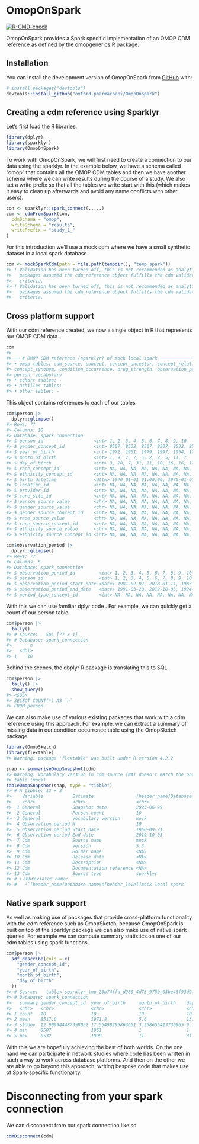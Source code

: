 
<!-- README.md is generated from README.Rmd. Please edit that file -->

# OmopOnSpark

<!-- badges: start -->

[![R-CMD-check](https://github.com/oxford-pharmacoepi/OmopOnSpark/actions/workflows/R-CMD-check.yaml/badge.svg)](https://github.com/oxford-pharmacoepi/OmopOnSpark/actions/workflows/R-CMD-check.yaml)
<!-- badges: end -->

OmopOnSpark provides a Spark specific implementation of an OMOP
CDM reference as defined by the omopgenerics R package.

## Installation

You can install the development version of OmopOnSpark from
[GitHub](https://github.com/) with:

``` r
# install.packages("devtools")
devtools::install_github("oxford-pharmacoepi/OmopOnSpark")
```

## Creating a cdm reference using Sparklyr

Let’s first load the R libraries.

``` r
library(dplyr)
library(sparklyr)
library(OmopOnSpark)
```

To work with OmopOnSpark, we will first need to create a
connection to our data using the sparklyr. In the example below, we have
a schema called “omop” that contains all the OMOP CDM tables and then we
have another schema where we can write results during the course of a
study. We also set a write prefix so that all the tables we write start
with this (which makes it easy to clean up afterwards and avoid any name
conflicts with other users).

``` r
con <- sparklyr::spark_connect(.....)
cdm <- cdmFromSpark(con,
  cdmSchema = "omop",
  writeSchema = "results",
  writePrefix = "study_1_"
)
```

For this introduction we’ll use a mock cdm where we have a small
synthetic dataset in a local spark database.

``` r
cdm <- mockSparkCdm(path = file.path(tempdir(), "temp_spark"))
#> ! Validation has been turned off, this is not recommended as analytical
#>   packages assumed the cdm_reference object fulfills the cdm validation
#>   criteria.
#> ! Validation has been turned off, this is not recommended as analytical
#>   packages assumed the cdm_reference object fulfills the cdm validation
#>   criteria.
```

## Cross platform support

With our cdm reference created, we now a single object in R that
represents our OMOP CDM data.

``` r
cdm
#> 
#> ── # OMOP CDM reference (sparklyr) of mock local spark ─────────────────────────
#> • omop tables: cdm_source, concept, concept_ancestor, concept_relationship,
#> concept_synonym, condition_occurrence, drug_strength, observation_period,
#> person, vocabulary
#> • cohort tables: -
#> • achilles tables: -
#> • other tables: -
```

This object contains references to each of our tables

``` r
cdm$person |>
  dplyr::glimpse()
#> Rows: ??
#> Columns: 18
#> Database: spark_connection
#> $ person_id                   <int> 1, 2, 3, 4, 5, 6, 7, 8, 9, 10
#> $ gender_concept_id           <int> 8507, 8532, 8507, 8507, 8532, 8532, 8507, …
#> $ year_of_birth               <int> 1972, 1951, 1979, 1997, 1954, 1985, 1956, …
#> $ month_of_birth              <int> 1, 9, 7, 7, 5, 2, 2, 5, 11, 7
#> $ day_of_birth                <int> 3, 28, 7, 31, 11, 10, 16, 16, 12, 1
#> $ race_concept_id             <int> NA, NA, NA, NA, NA, NA, NA, NA, NA, NA
#> $ ethnicity_concept_id        <int> NA, NA, NA, NA, NA, NA, NA, NA, NA, NA
#> $ birth_datetime              <dttm> 1970-01-01 01:00:00, 1970-01-01 01:00:00, …
#> $ location_id                 <int> NA, NA, NA, NA, NA, NA, NA, NA, NA, NA
#> $ provider_id                 <int> NA, NA, NA, NA, NA, NA, NA, NA, NA, NA
#> $ care_site_id                <int> NA, NA, NA, NA, NA, NA, NA, NA, NA, NA
#> $ person_source_value         <chr> NA, NA, NA, NA, NA, NA, NA, NA, NA, NA
#> $ gender_source_value         <chr> NA, NA, NA, NA, NA, NA, NA, NA, NA, NA
#> $ gender_source_concept_id    <int> NA, NA, NA, NA, NA, NA, NA, NA, NA, NA
#> $ race_source_value           <chr> NA, NA, NA, NA, NA, NA, NA, NA, NA, NA
#> $ race_source_concept_id      <int> NA, NA, NA, NA, NA, NA, NA, NA, NA, NA
#> $ ethnicity_source_value      <chr> NA, NA, NA, NA, NA, NA, NA, NA, NA, NA
#> $ ethnicity_source_concept_id <int> NA, NA, NA, NA, NA, NA, NA, NA, NA, NA

cdm$observation_period |>
  dplyr::glimpse()
#> Rows: ??
#> Columns: 5
#> Database: spark_connection
#> $ observation_period_id         <int> 1, 2, 3, 4, 5, 6, 7, 8, 9, 10
#> $ person_id                     <int> 1, 2, 3, 4, 5, 6, 7, 8, 9, 10
#> $ observation_period_start_date <date> 1981-02-02, 2018-01-11, 1983-06-07, 2000…
#> $ observation_period_end_date   <date> 1991-03-20, 2019-10-03, 1994-03-12, 2011…
#> $ period_type_concept_id        <int> NA, NA, NA, NA, NA, NA, NA, NA, NA, NA
```

With this we can use familiar dplyr code . For example, we can quickly
get a count of our person table.

``` r
cdm$person |> 
  tally()
#> # Source:   SQL [?? x 1]
#> # Database: spark_connection
#>       n
#>   <dbl>
#> 1    10
```

Behind the scenes, the dbplyr R package is translating this to SQL.

``` r
cdm$person |> 
  tally() |> 
  show_query()
#> <SQL>
#> SELECT COUNT(*) AS `n`
#> FROM person
```

We can also make use of various existing packages that work with a cdm
reference using this approach. For example, we can extract a summary of
missing data in our condition occurrence table using the OmopSketch
package.

``` r
library(OmopSketch)
library(flextable)
#> Warning: package 'flextable' was built under R version 4.2.2

snap <- summariseOmopSnapshot(cdm)
#> Warning: Vocabulary version in cdm_source (NA) doesn't match the one in the vocabulary
#> table (mock)
tableOmopSnapshot(snap, type = "tibble")
#> # A tibble: 13 × 3
#>    Variable           Estimate                [header_name]Database name\n[hea…¹
#>    <chr>              <chr>                   <chr>                             
#>  1 General            Snapshot date           2025-06-29                        
#>  2 General            Person count            10                                
#>  3 General            Vocabulary version      mock                              
#>  4 Observation period N                       10                                
#>  5 Observation period Start date              1960-09-21                        
#>  6 Observation period End date                2019-10-03                        
#>  7 Cdm                Source name             mock                              
#>  8 Cdm                Version                 5.3                               
#>  9 Cdm                Holder name             <NA>                              
#> 10 Cdm                Release date            <NA>                              
#> 11 Cdm                Description             <NA>                              
#> 12 Cdm                Documentation reference <NA>                              
#> 13 Cdm                Source type             sparklyr                          
#> # ℹ abbreviated name:
#> #   ¹​`[header_name]Database name\n[header_level]mock local spark`
```

## Native spark support

As well as making use of packages that provide cross-platform
functionality with the cdm reference such as OmopSketch, because
OmopOnSpark is built on top of the sparklyr package we can also
make use of native spark queries. For example we can compute summary
statistics on one of our cdm tables using spark functions.

``` r
cdm$person |>
  sdf_describe(cols = c(
    "gender_concept_id",
    "year_of_birth",
    "month_of_birth",
    "day_of_birth"
  ))
#> # Source:   table<`sparklyr_tmp_20b74ffd_d980_4d73_975b_03be43f93d9f`> [?? x 5]
#> # Database: spark_connection
#>   summary gender_concept_id  year_of_birth     month_of_birth    day_of_birth   
#>   <chr>   <chr>              <chr>             <chr>             <chr>          
#> 1 count   10                 10                10                10             
#> 2 mean    8517.0             1971.8            5.6               13.5           
#> 3 stddev  12.909944487358052 17.55499295863651 3.238655413730965 9.766723549322…
#> 4 min     8507               1951              1                 1              
#> 5 max     8532               1998              11                31
```

With this we are hopefully achieving the best of both worlds. On the one
hand we can participate in network studies where code has been written
in such a way to work across database platforms. And then on the other
we are able to go beyond this approach, writing bespoke code that makes
use of Spark-specific functionality.

# Disconnecting from your spark connection

We can disconnect from our spark connection like so

``` r
cdmDisconnect(cdm)
```
